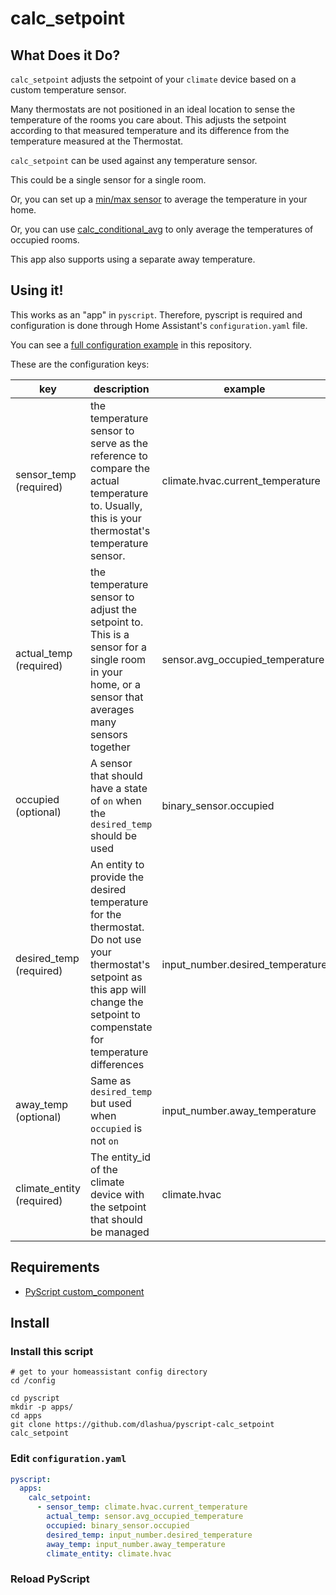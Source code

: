 # calc_setpoint

## What Does it Do?

`calc_setpoint` adjusts the setpoint of your `climate` device based on a custom temperature sensor.

Many thermostats are not positioned in an ideal location to sense the temperature of the rooms you care about. This adjusts the setpoint according to that measured temperature and its difference from the temperature measured at the Thermostat.

`calc_setpoint` can be used against any temperature sensor. 

This could be a single sensor for a single room.

Or, you can set up a [min/max sensor](https://www.home-assistant.io/integrations/min_max/) to average the temperature in your home.

Or, you can use [calc_conditional_avg](https://github.com/dlashua/pyscript-calc_conditional_avg) to only average the temperatures of occupied rooms.

This app also supports using a separate away temperature.

## Using it!

This works as an "app" in `pyscript`. Therefore, pyscript is required and configuration is done through Home Assistant's `configuration.yaml` file.

You can see a [full configuration example](config.sample.yaml) in this repository.

These are the configuration keys:

key | description | example | default
--- | --- | --- | ---
sensor_temp (required) | the temperature sensor to serve as the reference to compare the actual temperature to. Usually, this is your thermostat's temperature sensor. | climate.hvac.current_temperature | No Default
actual_temp (required) | the temperature sensor to adjust the setpoint to. This is a sensor for a single room in your home, or a sensor that averages many sensors together | sensor.avg_occupied_temperature | No Default
occupied (optional) | A sensor that should have a state of `on` when the `desired_temp` should be used | binary_sensor.occupied | No Default
desired_temp (required) | An entity to provide the desired temperature for the thermostat. Do not use your thermostat's setpoint as this app will change the setpoint to compenstate for temperature differences | input_number.desired_temperature | No Default
away_temp (optional) | Same as `desired_temp` but used when `occupied` is not `on` | input_number.away_temperature | No Default
climate_entity (required) | The entity_id of the climate device with the setpoint that should be managed | climate.hvac | No Default



## Requirements

* [PyScript custom_component](https://github.com/custom-components/pyscript)

## Install

### Install this script
```
# get to your homeassistant config directory
cd /config

cd pyscript
mkdir -p apps/
cd apps
git clone https://github.com/dlashua/pyscript-calc_setpoint calc_setpoint
```

### Edit `configuration.yaml`

```yaml
pyscript:
  apps:
    calc_setpoint:
      - sensor_temp: climate.hvac.current_temperature
        actual_temp: sensor.avg_occupied_temperature
        occupied: binary_sensor.occupied
        desired_temp: input_number.desired_temperature
        away_temp: input_number.away_temperature
        climate_entity: climate.hvac
```

### Reload PyScript
